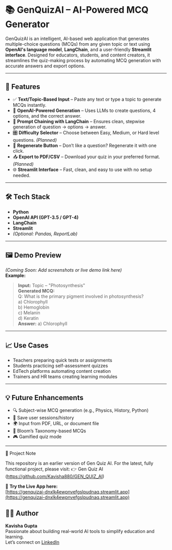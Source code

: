 # 📚 GenQuizAI – AI-Powered MCQ Generator

GenQuizAI is an intelligent, AI-based web application that generates multiple-choice questions (MCQs) from any given topic or text using **OpenAI's language model**, **LangChain**, and a user-friendly **Streamlit interface**. Designed for educators, students, and content creators, it streamlines the quiz-making process by automating MCQ generation with accurate answers and export options.

---

## 🚀 Features

- ✅ **Text/Topic-Based Input** – Paste any text or type a topic to generate MCQs instantly.
- 🧠 **OpenAI-Powered Generation** – Uses LLMs to create questions, 4 options, and the correct answer.
- 🔄 **Prompt Chaining with LangChain** – Ensures clean, stepwise generation of question → options → answer.
- 🎛️ **Difficulty Selector** – Choose between Easy, Medium, or Hard level questions. *(Planned)*
- 🔁 **Regenerate Button** – Don’t like a question? Regenerate it with one click.
- 📤 **Export to PDF/CSV** – Download your quiz in your preferred format. *(Planned)*
- 🌐 **Streamlit Interface** – Fast, clean, and easy to use with no setup needed.

---

## 🛠 Tech Stack

- **Python**
- **OpenAI API (GPT-3.5 / GPT-4)**
- **LangChain**
- **Streamlit**
- *(Optional: Pandas, ReportLab)*

---

## 🖼️ Demo Preview

*(Coming Soon: Add screenshots or live demo link here)*  
**Example:**

> **Input:** Topic – "Photosynthesis"  
> **Generated MCQ:**  
> Q: What is the primary pigment involved in photosynthesis?  
> a) Chlorophyll  
> b) Hemoglobin  
> c) Melanin  
> d) Keratin  
> **Answer:** a) Chlorophyll

---

## 📈 Use Cases

- Teachers preparing quick tests or assignments  
- Students practicing self-assessment quizzes  
- EdTech platforms automating content creation  
- Trainers and HR teams creating learning modules  

---

## 💡 Future Enhancements

- 🔍 Subject-wise MCQ generation (e.g., Physics, History, Python)  
- 💾 Save user sessions/history  
- 🌍 Input from PDF, URL, or document file  
- 🧠 Bloom’s Taxonomy-based MCQs  
- 🎮 Gamified quiz mode  

---
🔗 Project Note

This repository is an earlier version of Gen Quiz AI.
For the latest, fully functional project, please visit:
👉 Gen Quiz AI (https://github.com/Kavisha880/GEN_QUIZ_AI)

🚀 **Try the Live App here:**  
[https://genquizai-dnxlk4ewpnvefgslpudnaq.streamlit.app](https://genquizai-dnxlk4ewpnvefgslpudnaq.streamlit.app)
## 👩‍💻 Author

**Kavisha Gupta**  
Passionate about building real-world AI tools to simplify education and learning.  
Let’s connect on [LinkedIn](https://www.linkedin.com/in/kavisha-gupta-871b04247/) 

